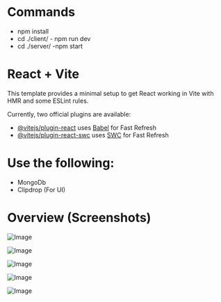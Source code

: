 # Commands

- npm install
- cd ./client/ - npm run dev
- cd ./server/ -npm start

# React + Vite

This template provides a minimal setup to get React working in Vite with HMR and some ESLint rules.

Currently, two official plugins are available:

- [@vitejs/plugin-react](https://github.com/vitejs/vite-plugin-react/blob/main/packages/plugin-react/README.md) uses [Babel](https://babeljs.io/) for Fast Refresh
- [@vitejs/plugin-react-swc](https://github.com/vitejs/vite-plugin-react-swc) uses [SWC](https://swc.rs/) for Fast Refresh

# Use the following:
- MongoDb
- Clipdrop (For UI)

# Overview (Screenshots)
![Image](https://github.com/user-attachments/assets/d72f974a-82ff-4bba-8489-c83cfc87a482)

![Image](https://github.com/user-attachments/assets/546d9de3-46af-4d2e-bcf8-eabe96d6f136)

![Image](https://github.com/user-attachments/assets/47f02012-ec2c-4625-a79e-7dcd193e8fe5)

![Image](https://github.com/user-attachments/assets/c92fbcce-1ab9-4649-aa55-ad1c2b731aaa)

![Image](https://github.com/user-attachments/assets/238441c5-40f1-4c1d-a930-6da5ff1e8fb6)


